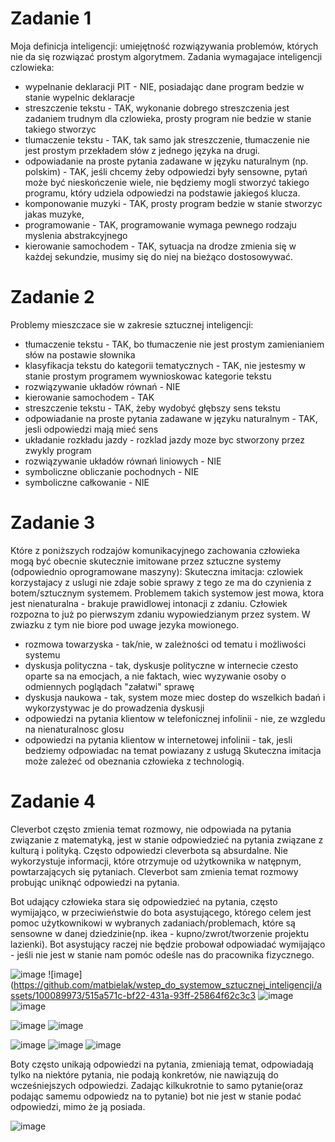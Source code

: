 # Zadanie 1
Moja definicja inteligencji: umiejętność rozwiązywania problemów, których nie da się rozwiązać prostym algorytmem.
Zadania wymagajace inteligencji czlowieka:
* wypelnanie deklaracji PIT - NIE, posiadając dane program bedzie w stanie wypelnic deklaracje
* streszczenie tekstu - TAK, wykonanie dobrego streszczenia jest zadaniem trudnym dla czlowieka, prosty program nie bedzie w stanie takiego stworzyc 
* tlumaczenie tekstu - TAK, tak samo jak streszczenie, tłumaczenie nie jest prostym przekładem słów z jednego języka na drugi.  
* odpowiadanie na proste pytania zadawane w języku naturalnym (np. polskim) - TAK, jeśli chcemy żeby odpowiedzi były sensowne, pytań może być nieskończenie wiele, nie będziemy mogli stworzyć takiego programu, który udziela odpowiedzi na podstawie jakiegoś klucza.
* komponowanie muzyki - TAK, prosty program bedzie w stanie stworzyc jakas muzyke, 
* programowanie - TAK, programowanie wymaga pewnego rodzaju myslenia abstrakcyjnego
* kierowanie samochodem - TAK, sytuacja na drodze zmienia się w każdej sekundzie, musimy się do niej na bieżąco dostosowywać.

# Zadanie 2
Problemy mieszczace sie w zakresie sztucznej inteligencji:
* tłumaczenie tekstu - TAK, bo tłumaczenie nie jest prostym zamienianiem słów na postawie słownika
* klasyfikacja tekstu do kategorii tematycznych - TAK, nie jestesmy w stanie prostym programem wywnioskowac kategorie tekstu
* rozwiązywanie układów równań - NIE
* kierowanie samochodem - TAK
* streszczenie tekstu - TAK, żeby wydobyć głębszy sens tekstu
* odpowiadanie na proste pytania zadawane w języku naturalnym - TAK, jesli odpowiedzi mają mieć sens
* układanie rozkładu jazdy - rozklad jazdy moze byc stworzony przez zwykly program
* rozwiązywanie układów równań liniowych - NIE
* symboliczne obliczanie pochodnych - NIE 
* symboliczne całkowanie - NIE




# Zadanie 3
Które z poniższych rodzajów komunikacyjnego zachowania człowieka mogą być
obecnie skutecznie imitowane przez sztuczne systemy (odpowiednio oprogramowane
maszyny):
Skuteczna imitacja: czlowiek korzystajacy z uslugi nie zdaje sobie sprawy z tego ze ma do czynienia z botem/sztucznym systemem.
Problemem takich systemow jest mowa, ktora jest nienaturalna - brakuje prawidlowej intonacji z zdaniu. Człowiek rozpozna to już po pierwszym zdaniu wypowiedzianym przez system.
W zwiazku z tym nie biore pod uwage jezyka mowionego.

* rozmowa towarzyska - tak/nie, w zależności od tematu i możliwości systemu
* dyskusja polityczna - tak, dyskusje polityczne w internecie czesto oparte sa na emocjach, a nie faktach, wiec wyzywanie osoby o odmiennych poglądach "załatwi" sprawę
* dyskusja naukowa - tak, system moze miec dostep do wszelkich badań i wykorzystywac je do prowadzenia dyskusji
* odpowiedzi na pytania klientow w telefonicznej infolinii - nie, ze wzgledu na nienaturalnosc glosu
* odpowiedzi na pytania klientow w internetowej infolinii - tak, jesli bedziemy odpowiadac na temat powiazany z usługą
Skuteczna imitacja może zależeć od obeznania człowieka z technologią.





# Zadanie 4
Cleverbot często zmienia temat rozmowy, nie odpowiada na pytania związanie z matematyką, jest w stanie odpowiedzieć na pytania związane z kulturą i polityką.
Często odpowiedzi cleverbota są absurdalne. Nie wykorzystuje informacji, które otrzymuje od użytkownika w natępnym, powtarzających się pytaniach. 
Cleverbot sam zmienia temat rozmowy probując uniknąć odpowiedzi na pytania.

Bot udający człowieka stara się odpowiedzieć na pytania, często wymijająco, w przeciwieństwie do bota asystującego, którego celem jest pomoc użytkownikowi w wybranych zadaniach/problemach, które są sensowne w danej dziedzinie(np. ikea - kupno/zwrot/tworzenie projektu lazienki). Bot asystujący raczej nie będzie probował odpowiadać wymijająco - jeśli nie jest w stanie nam pomóc odeśle nas do pracownika fizycznego.

![image](https://github.com/matbielak/wstep_do_systemow_sztucznej_inteligencji/assets/100089973/3cd221f7-e3bb-45d9-ae54-f8462521a3b6)
![image](https://github.com/matbielak/wstep_do_systemow_sztucznej_inteligencji/assets/100089973/515a571c-bf22-431a-93ff-25864f62c3c3
![image](https://github.com/matbielak/wstep_do_systemow_sztucznej_inteligencji/assets/100089973/97799b28-4306-4f35-9dfd-7d1054076fdf)
![image](https://github.com/matbielak/wstep_do_systemow_sztucznej_inteligencji/assets/100089973/331c5244-a0b0-4d75-8e24-b22592fec77f)

![image](https://github.com/matbielak/wstep_do_systemow_sztucznej_inteligencji/assets/100089973/3c77f114-5086-47cf-973e-93a8db159122)
![image](https://github.com/matbielak/wstep_do_systemow_sztucznej_inteligencji/assets/100089973/9a8ddeda-51be-421c-9f35-6f4103a00203)


![image](https://github.com/matbielak/wstep_do_systemow_sztucznej_inteligencji/assets/100089973/815ee68b-fb3f-4bc5-8a5a-4f7e75cdda65)
![image](https://github.com/matbielak/wstep_do_systemow_sztucznej_inteligencji/assets/100089973/e250109f-2ab5-4d8f-82a6-b316815e2cb7)
![image](https://github.com/matbielak/wstep_do_systemow_sztucznej_inteligencji/assets/100089973/f130d7a4-8a0f-47c9-acd8-87a2b18f86e1)

Boty często unikają odpowiedzi na pytania, zmieniają temat, odpowiadają tylko na niektóre pytania, nie podają konkretów, nie nawiązują do wcześniejszych odpowiedzi. Zadając kilkukrotnie to samo pytanie(oraz podając samemu odpowiedz na to pytanie) bot nie jest w stanie podać odpowiedzi, mimo że ją posiada.

![image](https://github.com/matbielak/wstep_do_systemow_sztucznej_inteligencji/assets/100089973/28d714bc-0f4c-4a44-9b00-db1dd49e71e9)


